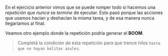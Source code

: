 <gs-attire attire-url="https://raw.githubusercontent.com/MumukiProject/mumuki-guia-gobstones-repeticion-condicional-ii-kids/master/assets/attires/config_1538410692480.json"></gs-attire>

<gs-toolbox toolbox-url="https://raw.githubusercontent.com/MumukiProject/mumuki-guia-gobstones-repeticion-condicional-ii-kids/master/assets/toolbox.xml">
</gs-toolbox>

En el ejercicio anterior vimos que se puede romper todo si hacemos una _repetición_ que _nunca_ se _termine_ de ejecutar. Esto pasó porque las acciones que usamos hacían y deshacían la misma tarea, y de esa manera nunca llegaríamos al final. 

Veamos otro ejemplo donde la repetición podría generar el **BOOM**.

> Completá la condición de esta repetición para que trence hilos `hasta que no hayan bolitas azules`.